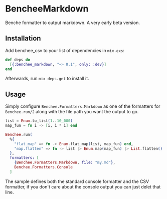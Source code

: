 # BencheeMarkdown

Benche formatter to output markdown. A very early beta version.

## Installation

Add benchee_csv to your list of dependencies in `mix.exs`:

```elixir
def deps do
  [{:benchee_markdown, "~> 0.1", only: :dev}]
end
```

Afterwards, run `mix deps.get` to install it.

## Usage

Simply configure `Benchee.Formatters.Markdown` as one of the formatters for
`Benchee.run/2` along with the file path you want the output to go.

```elixir
list = Enum.to_list(1..10_000)
map_fun = fn i -> [i, i * i] end

Benchee.run(
  %{
    "flat_map" => fn -> Enum.flat_map(list, map_fun) end,
    "map.flatten" => fn -> list |> Enum.map(map_fun) |> List.flatten() end
  },
  formatters: [
    {Benchee.Formatters.Markdown, file: "my.md"},
    Benchee.Formatters.Console
  ]
```

The sample defines both the standard console formatter and the CSV formatter, if
you don't care about the console output you can just delet that line.
